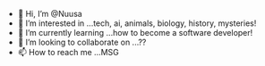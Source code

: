 - 👋 Hi, I’m @Nuusa
- 👀 I’m interested in ...tech, ai, animals, biology, history, mysteries!
- 🌱 I’m currently learning ...how to become a software developer!
- 💞️ I’m looking to collaborate on ...??
- 📫 How to reach me ...MSG

<!---
Nuusa/Nuusa is a ✨ special ✨ repository because its `README.md` (this file) appears on your GitHub profile.
You can click the Preview link to take a look at your changes.
--->
